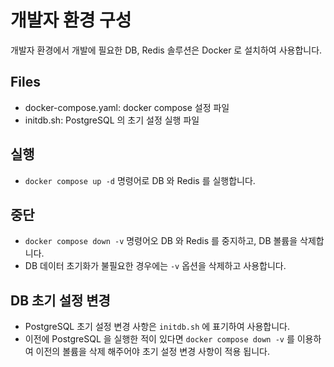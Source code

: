# 개발자 환경 구성

개발자 환경에서 개발에 필요한 DB, Redis 솔루션은 Docker 로 설치하여 사용합니다.

## Files

* docker-compose.yaml: docker compose 설정 파일
* initdb.sh: PostgreSQL 의 초기 설정 실행 파일

## 실행

* `docker compose up -d` 명령어로 DB 와 Redis 를 실행합니다.

## 중단

* `docker compose down -v` 명령어오 DB 와 Redis 를 중지하고, DB 볼륨을 삭제합니다.
* DB 데이터 초기화가 불필요한 경우에는 `-v` 옵션을 삭제하고 사용합니다.

## DB 초기 설정 변경

* PostgreSQL 초기 설정 변경 사항은 `initdb.sh` 에 표기하여 사용합니다.
* 이전에 PostgreSQL 을 실행한 적이 있다면 `docker compose down -v` 를 이용하여 이전의 볼륨을 삭제 해주어야 초기 설정 변경 사항이 적용 됩니다. 
